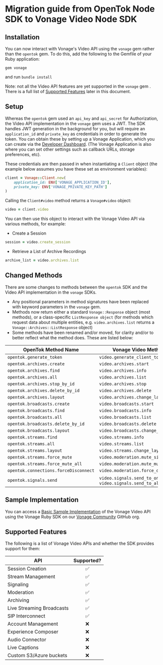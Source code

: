 # Migration guide from OpenTok Node SDK to Vonage Video Node SDK

## Installation

You can now interact with Vonage's Video API using the `vonage` gem rather than the `opentok` gem. To do this, add the following to the Gemfile of your Ruby application:

```Gemfile
gem vonage
```

and run `bundle install`

Note: not all the Video API features are yet supported in the `vonage` gem . There is a full list of [Supported Features](supported-features) later in this document.

## Setup

Whereas the `opentok` gem used an `api_key` and `api_secret` for Authorization, the Video API implementation in the `vonage` gem uses a JWT. The SDK handles JWT generation in the background for you, but will require an `application_id` and `private_key` as credentials in order to generate the token. You can obtain these by setting up a Vonage Application, which you can create via the [Developer Dashboard](https://dashboard.nexmo.com/applications). (The Vonage Application is also where you can set other settings such as callback URLs, storage preferences, etc).

These credentials are then passed in when instantiating a `Client` object (the example below assumes you have these set as environment variables):

```ruby
client = Vonage::Client.new(
	application_id: ENV['VONAGE_APPLICATION_ID'],
	private_key: ENV['VONAGE_PRIVATE_KEY_PATH']
)
```

Calling the `Client#video` method returns a `Vonage#video` object:

```ruby
video = client.video
```

You can then use this object to interact with the Vonage Video API via various methods, for example:

- Create a Session

```ruby
session = video.create_session
```

- Retrieve a List of Archive Recordings

```ruby
archive_list = video.archives.list
```

## Changed Methods

There are some changes to methods between the `opentok` SDK and the Video API implementation in the `vonage` SDKs.

- Any positional parameters in method signatures have been replaced with keyword parameters in the `vonage` gem.
- Methods now return either a standard `Vonage::Response` object (most methods), or a class-specific `ListResponse object` (for methods which request data about multiple entities, e.g. `video.archives.list` returns a `Vonage::Archives::ListResponse` object)
- Some methods have been renamed and/or moved, for clarity and/or to better reflect what the method does. These are listed below:

| OpenTok Method Name | Vonage Video Method Name |
|---|---|
| `opentok.generate_token` | `video.generate_client_token` |
| `opentok.archives.create` | `video.archives.start` |
| `opentok.archives.find` | `video.archives.info` |
| `opentok.archives.all` | `video.archives.list` |
| `opentok.archives.stop_by_id` | `video.archives.stop` |
| `opentok.archives.delete_by_id` | `video.archives.delete` |
| `opentok.archives.layout` | `video.archives.change_layout` |
| `opentok.broadcasts.create` | `video.broadcasts.start` |
| `opentok.broadcasts.find` | `video.broadcasts.info` |
| `opentok.broadcasts.all` | `video.broadcasts.list` |
| `opentok.broadcasts.delete_by_id` | `video.broadcasts.delete` |
| `opentok.broadcasts.layout` | `video.broadcasts.change_layout` |
| `opentok.streams.find` | `video.streams.info` |
| `opentok.streams.all` | `video.streams.list` |
| `opentok.streams.layout` | `video.streams.change_layout` |
| `opentok.streams.force_mute` | `video.moderation.mute_single_stream` |
| `opentok.streams.force_mute_all` | `video.moderation.mute_multiple_streams` |
| `opentok.connections.forceDisconnect` | `video.moderation.force_disconnect` |
| `opentok.signals.send` | `video.signals.send_to_one` and `video.signals.send_to_all` |

## Sample Implementation

You can access a [Basic Sample Implementation](https://github.com/Vonage-Community/sample-video_api-sinatra-ruby_sdk) of the Vonage Video API using the Vonage Ruby SDK on our [Vonage Community](https://github.com/Vonage-Community) GitHub org.

## Supported Features

The following is a list of Vonage Video APIs and whether the SDK provides support for them:

| API   |  Supported?
|----------|:-------------:|
| Session Creation | ✅ |
| Stream Management | ✅ |
| Signaling | ✅ |
| Moderation | ✅ |
| Archiving | ✅ |
| Live Streaming Broadcasts | ✅ |
| SIP Interconnect | ✅ |
| Account Management | ❌ |
| Experience Composer | ❌ |
| Audio Connector | ❌ |
| Live Captions | ❌ |
| Custom S3/Azure buckets | ❌ |
